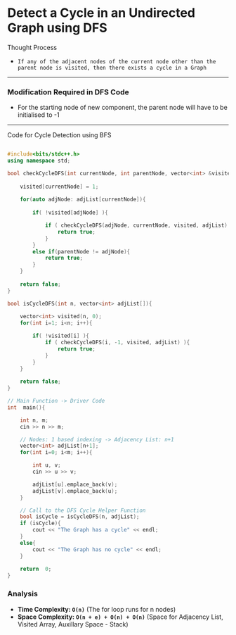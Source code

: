 # Detect a Cycle in an Undirected Graph using DFS

Thought Process
- ` If any of the adjacent nodes of the current node other than the parent node is visited, then there exists a cycle in a Graph `

---

### Modification Required in DFS Code
- For the starting node of new component, the parent node will have to be initialised to -1

---

Code for Cycle Detection using BFS

``` cpp

#include<bits/stdc++.h>
using namespace std;

bool checkCycleDFS(int currentNode, int parentNode, vector<int> &visited, vector<int> adjList[]){
    
    visited[currentNode] = 1;
    
    for(auto adjNode: adjList[currentNode]){
        
        if( !visited[adjNode] ){

            if ( checkCycleDFS(adjNode, currentNode, visited, adjList) ){
                return true;
            }
        }
        else if(parentNode != adjNode){
            return true;
        }
    }
    
    return false;
}

bool isCycleDFS(int n, vector<int> adjList[]){
    
    vector<int> visited(n, 0);
    for(int i=1; i<n; i++){

        if( !visited[i] ){
            if ( checkCycleDFS(i, -1, visited, adjList) ){
                return true;
            }    
        }
    }
    
    return false;
}

// Main Function -> Driver Code
int  main(){

    int n, m;
    cin >> n >> m;

    // Nodes: 1 based indexing -> Adjacency List: n+1
    vector<int> adjList[n+1];
    for(int i=0; i<m; i++){

        int u, v;
        cin >> u >> v;

        adjList[u].emplace_back(v);
        adjList[v].emplace_back(u);
    }

    // Call to the DFS Cycle Helper Function
    bool isCycle = isCycleDFS(n, adjList);
    if (isCycle){
        cout << "The Graph has a cycle" << endl;
    }
    else{
        cout << "The Graph has no cycle" << endl;
    }
    
    return  0;
}

```

### Analysis

- **Time Complexity: `O(n)`** (The for loop runs for n nodes)
- **Space Complexity: `O(n + e) + O(n) + O(n)`** (Space for Adjacency List, Visited Array, Auxillary Space - Stack)
